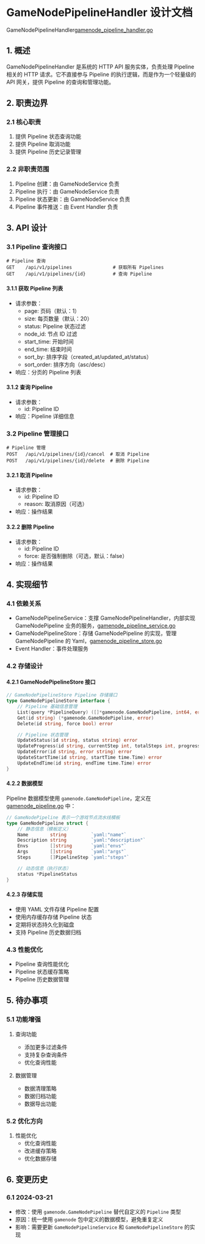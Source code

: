 # GameNodePipelineHandler 设计文档

GameNodePipelineHandler[gamenode_pipeline_handler.go](../../internal/api/gamenode_pipeline_handler.go)

## 1. 概述

GameNodePipelineHandler 是系统的 HTTP API 服务实体，负责处理 Pipeline 相关的 HTTP 请求。它不直接参与 Pipeline 的执行逻辑，而是作为一个轻量级的 API 网关，提供 Pipeline 的查询和管理功能。

## 2. 职责边界

### 2.1 核心职责

1. 提供 Pipeline 状态查询功能
2. 提供 Pipeline 取消功能
3. 提供 Pipeline 历史记录管理

### 2.2 非职责范围

1. Pipeline 创建：由 GameNodeService 负责
2. Pipeline 执行：由 GameNodeService 负责
3. Pipeline 状态更新：由 GameNodeService 负责
4. Pipeline 事件推送：由 Event Handler 负责

## 3. API 设计

### 3.1 Pipeline 查询接口

```http
# Pipeline 查询
GET    /api/v1/pipelines               # 获取所有 Pipelines
GET    /api/v1/pipelines/{id}          # 查询 Pipeline
```

#### 3.1.1 获取 Pipeline 列表

- 请求参数：
  - page: 页码（默认：1）
  - size: 每页数量（默认：20）
  - status: Pipeline 状态过滤
  - node_id: 节点 ID 过滤
  - start_time: 开始时间
  - end_time: 结束时间
  - sort_by: 排序字段（created_at/updated_at/status）
  - sort_order: 排序方向（asc/desc）
- 响应：分页的 Pipeline 列表

#### 3.1.2 查询 Pipeline

- 请求参数：
  - id: Pipeline ID
- 响应：Pipeline 详细信息

### 3.2 Pipeline 管理接口

```http
# Pipeline 管理
POST   /api/v1/pipelines/{id}/cancel  # 取消 Pipeline
POST   /api/v1/pipelines/{id}/delete  # 删除 Pipeline
```

#### 3.2.1 取消 Pipeline

- 请求参数：
  - id: Pipeline ID
  - reason: 取消原因（可选）
- 响应：操作结果

#### 3.2.2 删除 Pipeline

- 请求参数：
  - id: Pipeline ID
  - force: 是否强制删除（可选，默认：false）
- 响应：操作结果

## 4. 实现细节

### 4.1 依赖关系

- GameNodePipelineService：支撑 GameNodePipelineHandler，内部实现 GameNodePipeline 业务的服务，[gamenode_pipeline_service.go](../../internal/service/gamenode_pipeline_service.go)
- GameNodePipelineStore：存储 GameNodePipeline 的实现，管理 GameNodePipeline 的 Yaml，[gamenode_pipeline_store.go](../../internal/store/gamenode_pipeline_store.go)
- Event Handler：事件处理服务

### 4.2 存储设计

#### 4.2.1 GameNodePipelineStore 接口

```go
// GameNodePipelineStore Pipeline 存储接口
type GameNodePipelineStore interface {
    // Pipeline 基础信息管理
    List(query *PipelineQuery) ([]*gamenode.GameNodePipeline, int64, error)
    Get(id string) (*gamenode.GameNodePipeline, error)
    Delete(id string, force bool) error

    // Pipeline 状态管理
    UpdateStatus(id string, status string) error
    UpdateProgress(id string, currentStep int, totalSteps int, progress float64) error
    UpdateError(id string, error string) error
    UpdateStartTime(id string, startTime time.Time) error
    UpdateEndTime(id string, endTime time.Time) error
}
```

#### 4.2.2 数据模型

Pipeline 数据模型使用 `gamenode.GameNodePipeline`，定义在 [gamenode_pipeline.go](../../internal/gamenode/gamenode_pipeline.go) 中：

```go
// GameNodePipeline 表示一个游戏节点流水线模板
type GameNodePipeline struct {
    // 静态信息（模板定义）
    Name        string         `yaml:"name"`
    Description string         `yaml:"description"`
    Envs        []string       `yaml:"envs"`
    Args        []string       `yaml:"args"`
    Steps       []PipelineStep `yaml:"steps"`

    // 动态信息（执行状态）
    status *PipelineStatus
}
```

#### 4.2.3 存储实现

- 使用 YAML 文件存储 Pipeline 配置
- 使用内存缓存存储 Pipeline 状态
- 定期将状态持久化到磁盘
- 支持 Pipeline 历史数据归档

### 4.3 性能优化

- Pipeline 查询性能优化
- Pipeline 状态缓存策略
- Pipeline 历史数据管理

## 5. 待办事项

### 5.1 功能增强

1. 查询功能

   - 添加更多过滤条件
   - 支持复杂查询条件
   - 优化查询性能

2. 数据管理
   - 数据清理策略
   - 数据归档功能
   - 数据导出功能

### 5.2 优化方向

1. 性能优化
   - 优化查询性能
   - 改进缓存策略
   - 优化数据存储

## 6. 变更历史

### 6.1 2024-03-21

- 修改：使用 `gamenode.GameNodePipeline` 替代自定义的 `Pipeline` 类型
- 原因：统一使用 `gamenode` 包中定义的数据模型，避免重复定义
- 影响：需要更新 `GameNodePipelineService` 和 `GameNodePipelineStore` 的实现
